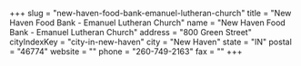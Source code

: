 +++
slug = "new-haven-food-bank-emanuel-lutheran-church"
title = "New Haven Food Bank - Emanuel Lutheran Church"
name = "New Haven Food Bank - Emanuel Lutheran Church"
address = "800 Green Street"
cityIndexKey = "city-in-new-haven"
city = "New Haven"
state = "IN"
postal = "46774"
website = ""
phone = "260-749-2163"
fax = ""
+++
